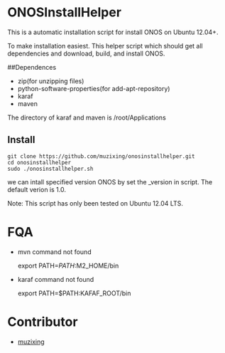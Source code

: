 # ONOSInstallHelper

This is a automatic installation script for install ONOS on Ubuntu 12.04+.

To make installation easiest. This helper script which should get all dependencies and download, build, and install ONOS.


##Dependences

 * zip(for unzipping files)
 * python-software-properties(for add-apt-repository)
 * karaf
 * maven

The directory of karaf and maven is /root/Applications

## Install
	
	git clone https://github.com/muzixing/onosinstallhelper.git
	cd onosinstallhelper
	sudo ./onosinstallhelper.sh

we can intall specified version ONOS by set the \_version in script. The default verion is 1.0.

Note: This script has only been tested on Ubuntu 12.04 LTS.

# FQA

* mvn command not found
	
	export PATH=$PATH:$M2_HOME/bin

* karaf command not found
	
	export PATH=$PATH:KAFAF_ROOT/bin
	

# Contributor

 * [muzixing](https://github.com/muzixing)


